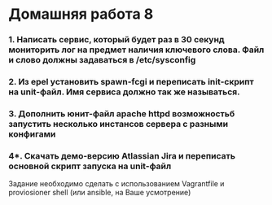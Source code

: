 # Домашняя работа 8

### 1. Написать сервис, который будет раз в 30 секунд мониторить лог на предмет наличия ключевого слова. Файл и слово должны задаваться в /etc/sysconfig

### 2. Из epel установить spawn-fcgi и переписать init-скрипт на unit-файл. Имя сервиса должно так же называться.

### 3. Дополнить юнит-файл apache httpd возможностьб запустить несколько инстансов сервера с разными конфигами

### 4*. Скачать демо-версию Atlassian Jira и переписать основной скрипт запуска на unit-файл
Задание необходимо сделать с использованием Vagrantfile и proviosioner shell (или ansible, на Ваше усмотрение)


 
